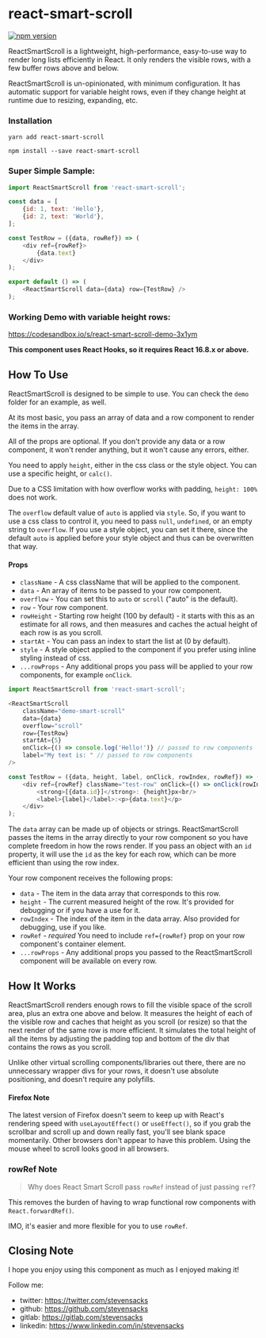 # react-smart-scroll

[![npm version](https://badge.fury.io/js/react-smart-scroll.svg)](//npmjs.com/package/react-smart-scroll)

ReactSmartScroll is a lightweight, high-performance, easy-to-use way to render long lists efficiently in React. It only renders the visible rows, with a few buffer rows above and below.

ReactSmartScroll is un-opinionated, with minimum configuration. It has automatic support for variable height rows, even if they change height at runtime due to resizing, expanding, etc.

### Installation
```
yarn add react-smart-scroll

npm install --save react-smart-scroll
```

### Super Simple Sample:
```javascript
import ReactSmartScroll from 'react-smart-scroll';

const data = [
    {id: 1, text: 'Hello'},
    {id: 2, text: 'World'},
];

const TestRow = ({data, rowRef}) => (
    <div ref={rowRef}>
        {data.text}
    </div>
);

export default () => (
    <ReactSmartScroll data={data} row={TestRow} />
);
```

### Working Demo with variable height rows:
https://codesandbox.io/s/react-smart-scroll-demo-3x1ym

**This component uses React Hooks, so it requires React 16.8.x or above.**

## How To Use
ReactSmartScroll is designed to be simple to use. You can check the `demo` folder for an example, as well.

At its most basic, you pass an array of data and a row component to render the items in the array.

All of the props are optional. If you don't provide any data or a row component, it won't render anything, but it won't cause any errors, either.

You need to apply `height`, either in the css class or the style object. You can use a specific height, or `calc()`.

Due to a CSS limitation with how overflow works with padding, `height: 100%` does not work.

The `overflow` default value of `auto` is applied via `style`. So, if you want to use a css class to control it, you need to pass `null`, `undefined`, or an empty string to `overflow`. If you use a style object, you can set it there, since the default `auto` is applied before your style object and thus can be overwritten that way.

#### Props
- `className` - A css className that will be applied to the component.
- `data` - An array of items to be passed to your row component.
- `overflow` - You can set this to `auto` or `scroll` ("auto" is the default).
- `row` - Your row component.
- `rowHeight` - Starting row height (100 by default) - it starts with this as an estimate for all rows, and then measures and caches the actual height of each row is as you scroll.
- `startAt` - You can pass an index to start the list at (0 by default).
- `style` - A style object applied to the component if you prefer using inline styling instead of css.
- `...rowProps` - Any additional props you pass will be applied to your row components, for example `onClick`.

```javascript
import ReactSmartScroll from 'react-smart-scroll';

<ReactSmartScroll 
    className="demo-smart-scroll" 
    data={data} 
    overflow="scroll"
    row={TestRow}
    startAt={5}
    onClick={() => console.log('Hello!')} // passed to row components
    label="My text is: " // passed to row components
/>

const TestRow = ({data, height, label, onClick, rowIndex, rowRef}) => (
    <div ref={rowRef} className="test-row" onClick={() => onClick(rowIndex)}>
        <strong>[{data.id}]</strong>: {height}px<br/>
        <label>{label}</label>:<p>{data.text}</p>
    </div>
);
```

The `data` array can be made up of objects or strings. ReactSmartScroll passes the items in the array directly to your row component so you have complete freedom in how the rows render. If you pass an object with an `id` property, it will use the `id` as the key for each row, which can be more efficient than using the row index.

Your row component receives the following props:
- `data` - The item in the data array that corresponds to this row.
- `height` - The current measured height of the row. It's provided for debugging or if you have a use for it.
- `rowIndex` - The index of the item in the data array. Also provided for debugging, use if you like.
- `rowRef` - *required* You need to include `ref={rowRef}` prop on your row component's container element.
- `...rowProps` - Any additional props you passed to the ReactSmartScroll component will be available on every row. 

## How It Works
ReactSmartScroll renders enough rows to fill the visible space of the scroll area, plus an extra one above and below. It measures the height of each of the visible row and caches that height as you scroll (or resize) so that the next render of the same row is more efficient. It simulates the total height of all the items by adjusting the padding top and bottom of the div that contains the rows as you scroll.

Unlike other virtual scrolling components/libraries out there, there are no unnecessary wrapper divs for your rows, it doesn't use absolute positioning, and doesn't require any polyfills.
 
#### Firefox Note
The latest version of Firefox doesn't seem to keep up with React's rendering speed with `useLayoutEffect()` or `useEffect()`, so if you grab the scrollbar and scroll up and down really fast, you'll see blank space momentarily. Other browsers don't appear to have this problem. Using the mouse wheel to scroll looks good in all browsers.

### rowRef Note
>Why does React Smart Scroll pass `rowRef` instead of just passing `ref`?

This removes the burden of having to wrap functional row components with `React.forwardRef()`. 

IMO, it's easier and more flexible for you to use `rowRef`.

## Closing Note
I hope you enjoy using this component as much as I enjoyed making it!

Follow me:
- twitter: https://twitter.com/stevensacks
- github: https://github.com/stevensacks
- gitlab: https://gitlab.com/stevensacks
- linkedin: https://www.linkedin.com/in/stevensacks

[npm-badge]: https://img.shields.io/npm/v/npm-package.png?style=flat-square
[npm]: https://www.npmjs.org/package/npm-package
